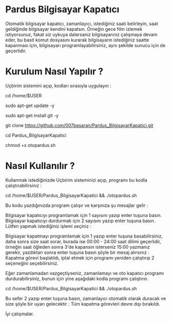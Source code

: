 # Pardus Bilgisayar Kapatıcı
Otomatik bilgisayar kapatıcı, zamanlayıcı, istediğiniz saati belirleyin, saat geldiğinde bilgisayar kendini kapatsın. Örneğin gece film izlemek istiyorsunuz, fakat siz uykuya dalarsanız bilgisayarınız çalışmaya devam eder, bu basit komut dosyasını kurarak bilgisayarın istediğiniz saatte kapanması için, bilgisayarı programlayabilirsiniz, aynı şekilde sunucu için de geçerlidir.

# Kurulum Nasıl Yapılır ? 

Uçbirim sistemini açıp, kodları sırasıyla uygulayın : 

cd /home/$USER

sudo apt-get update -y

sudo apt-get install git -y

git clone https://github.com/007basaran/Pardus_BilgisayarKapatici.git

cd Pardus_BilgisayarKapatici

chmod +x otopardus.sh

# Nasıl Kullanılır ? 

Kullanmak istediğinizde Uçbirim sisteminizi açıp, programı bu kodla çalıştırabilirsiniz : 

cd /home/$USER/Pardus_BilgisayarKapatici && ./otopardus.sh

Bu kodu yazdığınızda program çalışır ve karşınıza şu mesajlar gelir : 

Bilgisayar kapatıcıyı programlamak için 1 sayısını yazıp enter tuşuna basın. 
Bilgisayar kapatıcıyı durdurmak için 2 sayısını yazıp enter tuşuna basın. 
Lütfen yapmak istediğiniz işlemi seçiniz :

Bilgisayar kapatmayı programlamak için 1 yazıp enter tuşuna basabilirsiniz, daha sonra size saat sorar, burada ise 00:00 - 24:00 saat dilimi geçerlidir, örneğin saat öğleden sonra 3'de kapansın isterseniz 15:00 yazmanız gerekir, yazdıktan sonra enter tuşuna basın şöyle bir mesaj alırsınız :  Kapatma görevi başlatıldı, iptal etmek için programı yeniden çalıştırıp 2 seçeneğini seçebilirsiniz.

Eğer zamanlamadan vazgeçtiyseniz, zamanlamayı ve oto kapatıcı programı durdurabilirsiniz, bunun için yine aşağıdaki kodla programı çalıştırın.

cd /home/$USER/Pardus_BilgisayarKapatici && ./otopardus.sh

Bu sefer 2 yazıp enter tuşuna basın, zamanlayıcı otomatik olarak duracak ve size şöyle bir uyarı gelecektir : Tüm kapatma görevleri devre dışı bırakıldı.

İyi çalışmalar.
